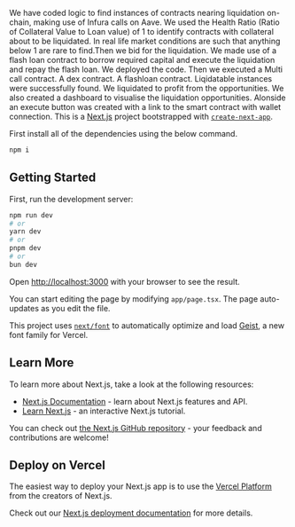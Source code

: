 We have coded logic to find instances of contracts nearing liquidation on-chain, making use of Infura calls on Aave. We used the Health Ratio (Ratio of Collateral Value to Loan value) of 1 to identify contracts with collateral about to be liquidated. In real life market conditions are such that anything below 1 are rare to find.Then we bid for the liquidation. We made use of a flash loan contract to borrow required capital and execute the liquidation and repay the flash loan. 
We deployed the code. Then we executed a Multi call contract. A dex contract. A flashloan contract. Liqidatable instances were successfully found. We liquidated to profit from the opportunities. We also created a dashboard to visualise the liquidation opportunities. Alonside an execute button was created with a link to the smart contract with wallet connection. 
This is a [Next.js](https://nextjs.org) project bootstrapped with [`create-next-app`](https://nextjs.org/docs/app/api-reference/cli/create-next-app).

First install all of the dependencies using the below command. 

```bash
npm i
```

## Getting Started

First, run the development server:

```bash
npm run dev
# or
yarn dev
# or
pnpm dev
# or
bun dev
```

Open [http://localhost:3000](http://localhost:3000) with your browser to see the result.

You can start editing the page by modifying `app/page.tsx`. The page auto-updates as you edit the file.

This project uses [`next/font`](https://nextjs.org/docs/app/building-your-application/optimizing/fonts) to automatically optimize and load [Geist](https://vercel.com/font), a new font family for Vercel.

## Learn More

To learn more about Next.js, take a look at the following resources:

- [Next.js Documentation](https://nextjs.org/docs) - learn about Next.js features and API.
- [Learn Next.js](https://nextjs.org/learn) - an interactive Next.js tutorial.

You can check out [the Next.js GitHub repository](https://github.com/vercel/next.js) - your feedback and contributions are welcome!

## Deploy on Vercel

The easiest way to deploy your Next.js app is to use the [Vercel Platform](https://vercel.com/new?utm_medium=default-template&filter=next.js&utm_source=create-next-app&utm_campaign=create-next-app-readme) from the creators of Next.js.

Check out our [Next.js deployment documentation](https://nextjs.org/docs/app/building-your-application/deploying) for more details.
